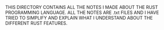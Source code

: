 THIS DIRECTORY CONTAINS ALL THE NOTES I MADE ABOUT THE RUST PROGRAMMING LANGUAGE. ALL THE NOTES ARE .txt FILES AND I HAVE TRIED TO SIMPLIFY AND EXPLAIN WHAT
I UNDERSTAND ABOUT THE DIFFERENT RUST FEATURES.
